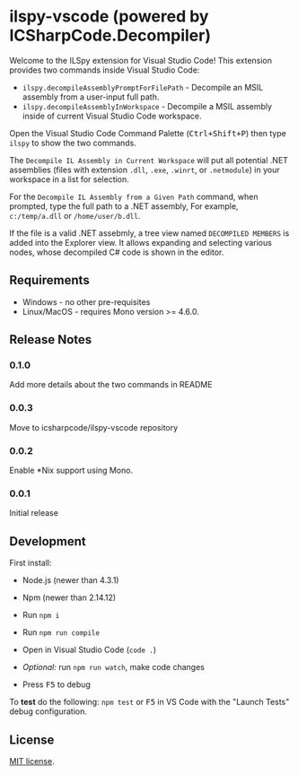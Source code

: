 # ilspy-vscode (powered by ICSharpCode.Decompiler)

Welcome to the ILSpy extension for Visual Studio Code! This extension provides two commands inside Visual Studio Code:

* `ilspy.decompileAssemblyPromptForFilePath` - Decompile an MSIL assembly from a user-input full path.
* `ilspy.decompileAssemblyInWorkspace` - Decompile a MSIL assembly inside of current Visual Studio Code workspace.

Open the Visual Studio Code Command Palette (<kbd>Ctrl+Shift+P</kbd>) then type `ilspy` to show the two commands.

The `Decompile IL Assembly in Current Workspace` will put all potential .NET assemblies
(files with extension `.dll`, `.exe`, `.winrt`, or `.netmodule`) in your
workspace in a list for selection.

For the `Decompile IL Assembly from a Given Path` command, when prompted, type the full path to a .NET assembly,
For example, `c:/temp/a.dll` or `/home/user/b.dll`.

If the file is a valid .NET assebmly, a tree view named `DECOMPILED MEMBERS` is added into the Explorer view.
It allows expanding and selecting various nodes, whose decompiled C# code is shown in the editor.

## Requirements

* Windows - no other pre-requisites
* Linux/MacOS - requires Mono version >= 4.6.0.

## Release Notes

### 0.1.0

Add more details about the two commands in README

### 0.0.3

Move to icsharpcode/ilspy-vscode repository

### 0.0.2

Enable *Nix support using Mono.

### 0.0.1

Initial release

## Development

First install:
* Node.js (newer than 4.3.1)
* Npm (newer than 2.14.12)

* Run `npm i`
* Run `npm run compile`
* Open in Visual Studio Code (`code .`)
* *Optional:* run `npm run watch`, make code changes
* Press <kbd>F5</kbd> to debug

To **test** do the following: `npm test` or <kbd>F5</kbd> in VS Code with the "Launch Tests" debug configuration.

## License

[MIT license](LICENSE.TXT).
